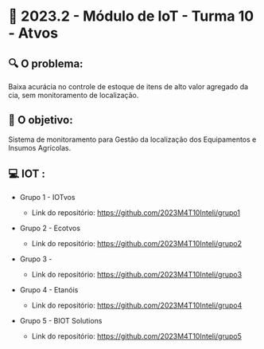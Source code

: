 # 🙋‍ 2023.2 - Módulo de IoT - Turma 10 - Atvos

## 🔍 O problema:

Baixa acurácia no controle de estoque de itens de alto valor agregado da cia, sem monitoramento de localização.


## 🎯 O objetivo:

Sistema de monitoramento para Gestão da localização dos  Equipamentos e Insumos Agrícolas.


## 💻 IOT : 

- Grupo 1 - IOTvos
  - Link do repositório: https://github.com/2023M4T10Inteli/grupo1
    
- Grupo 2 - Ecotvos
  - Link do repositório: https://github.com/2023M4T10Inteli/grupo2

- Grupo 3 - 
  - Link do repositório: https://github.com/2023M4T10Inteli/grupo3

- Grupo 4 - Etanóis
  - Link do repositório: https://github.com/2023M4T10Inteli/grupo4

- Grupo 5 - BIOT Solutions
  - Link do repositório: https://github.com/2023M4T10Inteli/grupo5





